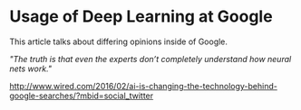 
# Usage of Deep Learning at Google

This article talks about differing opinions inside of Google.

_"The truth is that even the experts don’t completely understand how neural nets work."_

http://www.wired.com/2016/02/ai-is-changing-the-technology-behind-google-searches/?mbid=social_twitter